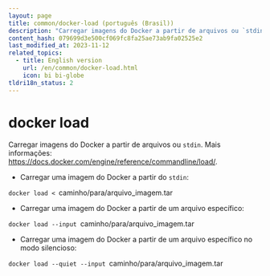 ```yaml
---
layout: page
title: common/docker-load (português (Brasil))
description: "Carregar imagens do Docker a partir de arquivos ou `stdin`."
content_hash: 079699d3e500cf069fc8fa25ae73ab9fa02525e2
last_modified_at: 2023-11-12
related_topics:
  - title: English version
    url: /en/common/docker-load.html
    icon: bi bi-globe
tldri18n_status: 2
---
```

# docker load

Carregar imagens do Docker a partir de arquivos ou `stdin`.
Mais informações: <https://docs.docker.com/engine/reference/commandline/load/>.

- Carregar uma imagem do Docker a partir do `stdin`:

`docker load < `<span class="tldr-var badge badge-pill bg-dark-lm bg-white-dm text-white-lm text-dark-dm font-weight-bold">caminho/para/arquivo_imagem.tar</span>

- Carregar uma imagem do Docker a partir de um arquivo específico:

`docker load --input `<span class="tldr-var badge badge-pill bg-dark-lm bg-white-dm text-white-lm text-dark-dm font-weight-bold">caminho/para/arquivo_imagem.tar</span>

- Carregar uma imagem do Docker a partir de um arquivo específico no modo silencioso:

`docker load --quiet --input `<span class="tldr-var badge badge-pill bg-dark-lm bg-white-dm text-white-lm text-dark-dm font-weight-bold">caminho/para/arquivo_imagem.tar</span>
